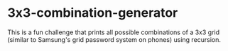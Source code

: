 # 3x3-combination-generator
This is a fun challenge that prints all possible combinations of a 3x3 grid (similar to Samsung's grid password system on phones) using recursion.
